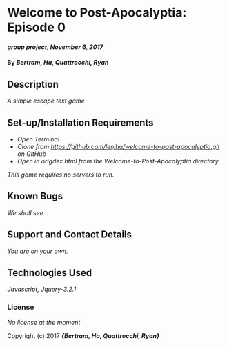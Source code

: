 # Welcome to Post-Apocalyptia: Episode 0 #

#### _group project, November 6, 2017_

#### By _**Bertram, Ha, Quattrocchi, Ryan**_

## Description

_A simple escape text game_

## Set-up/Installation Requirements

* _Open Terminal_
* _Clone from https://github.com/lenjha/welcome-to-post-apocalyptia.git on GitHub_
* _Open in origdex.html from the Welcome-to-Post-Apocalyptia directory_

_This game requires no servers to run._

## Known Bugs
_We shall see..._

## Support and Contact Details
_You are on your own._

## Technologies Used
_Javascript, Jquery-3.2.1_

### License
_No license at the moment_

Copyright (c) 2017 **_{Bertram, Ha, Quattrocchi, Ryan}_**
